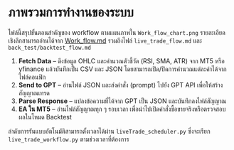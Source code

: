 # ภาพรวมการทำงานของระบบ

ไฟล์นี้สรุปขั้นตอนสำคัญของ workflow ตามแผนภาพใน `Work_flow_chart.png`
รายละเอียดเชิงลึกสามารถอ่านได้จาก [Work_flow.md](Work_flow.md)
รวมถึงไฟล์ `live_trade_flow.md` และ `back_test/backtest_flow.md`

1. **Fetch Data** – ดึงข้อมูล OHLC และคำนวณตัวชี้วัด (RSI, SMA, ATR) จาก MT5 หรือ
   yfinance แล้วบันทึกเป็น CSV และ JSON โดยสามารถเปิด/ปิดการคำนวณแต่ละค่าได้จากไฟล์คอนฟิก
2. **Send to GPT** – อ่านไฟล์ JSON และส่งคำสั่ง (prompt) ไปยัง GPT API เพื่อให้สร้างสัญญาณเทรด
3. **Parse Response** – แปลงข้อความที่ได้จาก GPT เป็น JSON และบันทึกลงไฟล์สัญญาณ
4. **EA ใน MT5** – อ่านไฟล์สัญญาณทุก ๆ รอบเวลา เพื่อนำไปเปิดคำสั่งซื้อขายจริงหรือตรวจสอบผลในโหมด Backtest

ลำดับการรันแบบอัตโนมัติสามารถตั้งเวลาได้ผ่าน `liveTrade_scheduler.py`
ซึ่งจะเรียก `live_trade_workflow.py` ตามช่วงเวลาที่ต้องการ
